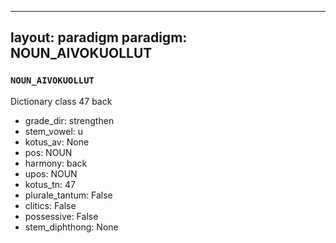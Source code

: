 
---
layout: paradigm
paradigm: NOUN_AIVOKUOLLUT
---
### ` NOUN_AIVOKUOLLUT `

Dictionary class 47 back
* grade_dir: strengthen
* stem_vowel: u
* kotus_av: None
* pos: NOUN
* harmony: back
* upos: NOUN
* kotus_tn: 47
* plurale_tantum: False
* clitics: False
* possessive: False
* stem_diphthong: None
